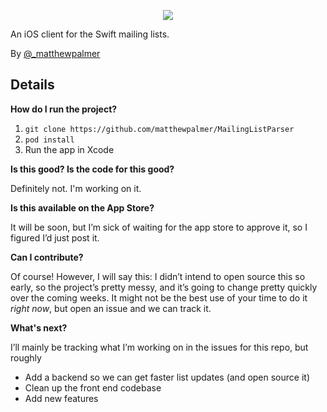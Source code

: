 <p align="center">
  <img src="http://i.imgur.com/ClrkeeK.png" />
  
  An iOS client for the Swift mailing lists.

  By [@_matthewpalmer](http://twitter.com/_matthewpalmer)
</p>


## Details

**How do I run the project?**

1. `git clone https://github.com/matthewpalmer/MailingListParser`
2. `pod install`
3. Run the app in Xcode

**Is this good? Is the code for this good?**

Definitely not. I'm working on it.

**Is this available on the App Store?**

It will be soon, but I’m sick of waiting for the app store to approve it, so I figured I’d just post it.

**Can I contribute?**

Of course! However, I will say this: I didn’t intend to open source this so early, so the project’s pretty messy,
and it’s going to change pretty quickly over the coming weeks. It might not be the best use of your time to do it *right now*,
but open an issue and we can track it.

**What's next?**

I’ll mainly be tracking what I’m working on in the issues for this repo, but roughly

* Add a backend so we can get faster list updates (and open source it)
* Clean up the front end codebase
* Add new features
